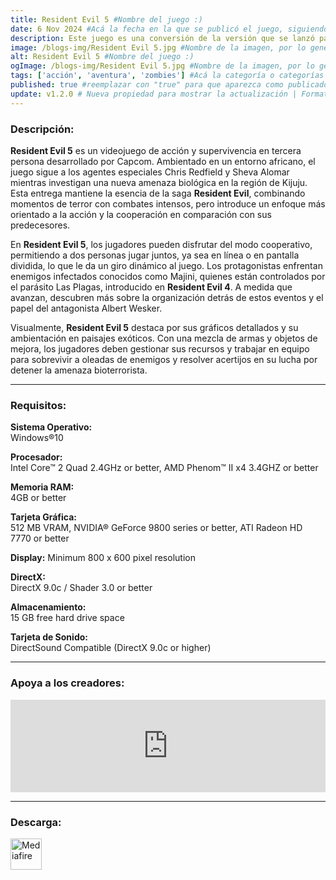 ```yaml
---
title: Resident Evil 5 #Nombre del juego :)
date: 6 Nov 2024 #Acá la fecha en la que se publicó el juego, siguiendo este formato: Dia "30", Mes "Oct", Año "2024" = como debe quedar: 30 Oct 2024
description: Este juego es una conversión de la versión que se lanzó para Games for Windows - Live en 2009. Si compras el Untold Stories Bundle en Steam, conseguirás lo mismo que con la Resident Evil 5 Gold Edition. #Acá una mini descripción del juego
image: /blogs-img/Resident Evil 5.jpg #Nombre de la imagen, por lo general es exactamente el mismo nombre que el juego excluyendo lo ":" (Dos puntos)
alt: Resident Evil 5 #Nombre del juego :)
ogImage: /blogs-img/Resident Evil 5.jpg #Nombre de la imagen, por lo general es exactamente el mismo nombre que el juego excluyendo lo ":" (Dos puntos)
tags: ['acción', 'aventura', 'zombies'] #Acá la categoría o categorías del juego, si es más de una se coloca en este formato: ['categoría1', 'categoría2']
published: true #reemplazar con "true" para que aparezca como publicado
update: v1.2.0 # Nueva propiedad para mostrar la actualización | Formato: v1.0.0
---
```


<!--En VSCode seleccionando una palabra, por ejemplo: "Resident Evil 5" y apretando Ctrl+F2 se seleccionan todas las palabras iguales-->

### Descripción:
**Resident Evil 5** es un videojuego de acción y supervivencia en tercera persona desarrollado por Capcom. Ambientado en un entorno africano, el juego sigue a los agentes especiales Chris Redfield y Sheva Alomar mientras investigan una nueva amenaza biológica en la región de Kijuju. Esta entrega mantiene la esencia de la saga **Resident Evil**, combinando momentos de terror con combates intensos, pero introduce un enfoque más orientado a la acción y la cooperación en comparación con sus predecesores.

En **Resident Evil 5**, los jugadores pueden disfrutar del modo cooperativo, permitiendo a dos personas jugar juntos, ya sea en línea o en pantalla dividida, lo que le da un giro dinámico al juego. Los protagonistas enfrentan enemigos infectados conocidos como Majini, quienes están controlados por el parásito Las Plagas, introducido en **Resident Evil 4**. A medida que avanzan, descubren más sobre la organización detrás de estos eventos y el papel del antagonista Albert Wesker.

Visualmente, **Resident Evil 5** destaca por sus gráficos detallados y su ambientación en paisajes exóticos. Con una mezcla de armas y objetos de mejora, los jugadores deben gestionar sus recursos y trabajar en equipo para sobrevivir a oleadas de enemigos y resolver acertijos en su lucha por detener la amenaza bioterrorista.
<!--Prompt para Chat-GPT: Hazme una descripción para el juego "Resident Evil 5" y cada que menciones "Resident Evil 5" ponlo en negrita -->

---

### Requisitos:
**Sistema Operativo:**  
Windows®10

**Procesador:**  
Intel Core™ 2 Quad 2.4GHz or better, AMD Phenom™ II x4 3.4GHZ or better

**Memoria RAM:**  
4GB or better

**Tarjeta Gráfica:**  
512 MB VRAM, NVIDIA® GeForce 9800 series or better, ATI Radeon HD 7770 or better

**Display:**
Minimum 800 x 600 pixel resolution

**DirectX:**  
DirectX 9.0c / Shader 3.0 or better

**Almacenamiento:**  
15 GB free hard drive space

**Tarjeta de Sonido:**  
DirectSound Compatible (DirectX 9.0c or higher)

<!--Si falta o sobra un requisito se quita o se agrega manteniendo el mismo formato-->

---

### Apoya a los creadores:
<iframe src="https://store.steampowered.com/widget/21690/" frameborder="0" style="background-color: transparent; width: 100% !important; aspect-ratio: 646 / 190;"></iframe>

<!--Reemplazar los numeros (AppID) del juego (en este caso 2668510) por el numero (AppID) correspondiente con el juego a publicar-->
<!--El AppID se encuentra en la URL del Juego en Steam-->

---

### Descarga:

[<img src="https://gist.github.com/cxmeel/0dbc95191f239b631c3874f4ccf114e2/raw/download.svg" alt="Mediafire" height="50" />](https://www.mediafire.com/file/b7imlearb5bky66/Resident_Evil_5.zip/file)

<!-- # se debe reemplazar por el link de descarga-->

<!--NOMBRE-DEL-SERVICIO se debe reemplazar por el servicio donde está subido el juego-->